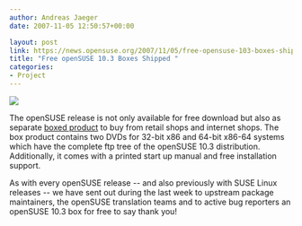 ```yaml
---
author: Andreas Jaeger
date: 2007-11-05 12:50:57+00:00

layout: post
link: https://news.opensuse.org/2007/11/05/free-opensuse-103-boxes-shipped/
title: "Free openSUSE 10.3 Boxes Shipped "
categories:
- Project
---
```



[![](http://files.opensuse.org/opensuse/en/0/0c/10_3_box.png)](http://en.opensuse.org/Buy_openSUSE)

The openSUSE release is not only available for free download but also as separate [boxed product](http://en.opensuse.org/Buy_openSUSE) to buy from retail shops and internet shops. The box product contains two DVDs for 32-bit x86 and 64-bit x86-64 systems which have the complete ftp tree of the openSUSE 10.3 distribution.  Additionally, it comes with a printed start up manual and free installation support.

As with every openSUSE release -- and also previously with SUSE Linux releases -- we have sent out during the last week to upstream package maintainers, the openSUSE translation teams and to active bug reporters an openSUSE 10.3 box for free to say thank you!		
